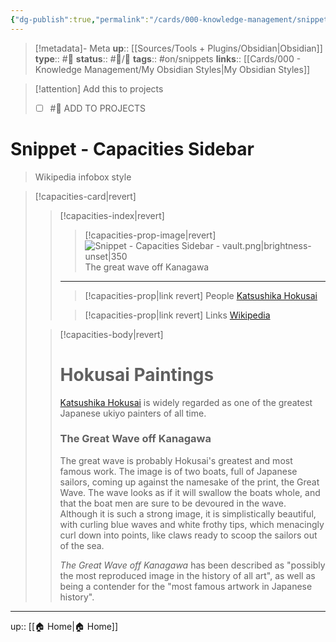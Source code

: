 ```yaml
---
{"dg-publish":true,"permalink":"/cards/000-knowledge-management/snippet-capacities-sidebar/","title":"Snippet - Capacities Sidebar"}
---
```


> [!metadata]- Meta
> **up**:: [[Sources/Tools + Plugins/Obsidian\|Obsidian]]
> **type**:: #📝 
> **status**:: #📝/🌲 
> **tags**::  #on/snippets 
> **links**:: [[Cards/000 - Knowledge Management/My Obsidian Styles\|My Obsidian Styles]]


> [!attention] Add this to projects
> - [ ] #🧠 ADD TO PROJECTS

# Snippet - Capacities Sidebar

> Wikipedia infobox style

> [!capacities-card|revert]
> > [!capacities-index|revert]
> > > [!capacities-prop-image|revert]
> > > ![Snippet - Capacities Sidebar - vault.png|brightness-unset|350](/img/user/Extras/Attachments/Snippet%20-%20Capacities%20Sidebar%20-%20vault.png)
> > > The great wave off Kanagawa
> > 
> > ---
> > 
> > > [!capacities-prop|link revert] People
> > > [Katsushika Hokusai](https://www.wikiart.org/en/katsushika-hokusai/)
> > 
> > > [!capacities-prop|link revert] Links
> > > [Wikipedia](https://en.wikipedia.org/wiki/The_Great_Wave_off_Kanagawa)
> 
> > [!capacities-body|revert]
> > # Hokusai Paintings
> > [Katsushika Hokusai](https://www.wikiart.org/en/katsushika-hokusai/) is widely regarded as one of the greatest Japanese ukiyo painters of all time.
> > 
> > ### The Great Wave off Kanagawa
> > The great wave is probably Hokusai's greatest and most famous work. The image is of two boats, full of Japanese sailors, coming up against the namesake of the print, the Great Wave. The wave looks as if it will swallow the boats whole, and that the boat men are sure to be devoured in the wave. Although it is such a strong image, it is simplistically beautiful, with curling blue waves and white frothy tips, which menacingly curl down into points, like claws ready to scoop the sailors out of the sea.
> > 
> > _The Great Wave off Kanagawa_ has been described as "possibly the most reproduced image in the history of all art", as well as being a contender for the "most famous artwork in Japanese history".

---
up:: [[🏠 Home\|🏠 Home]]

